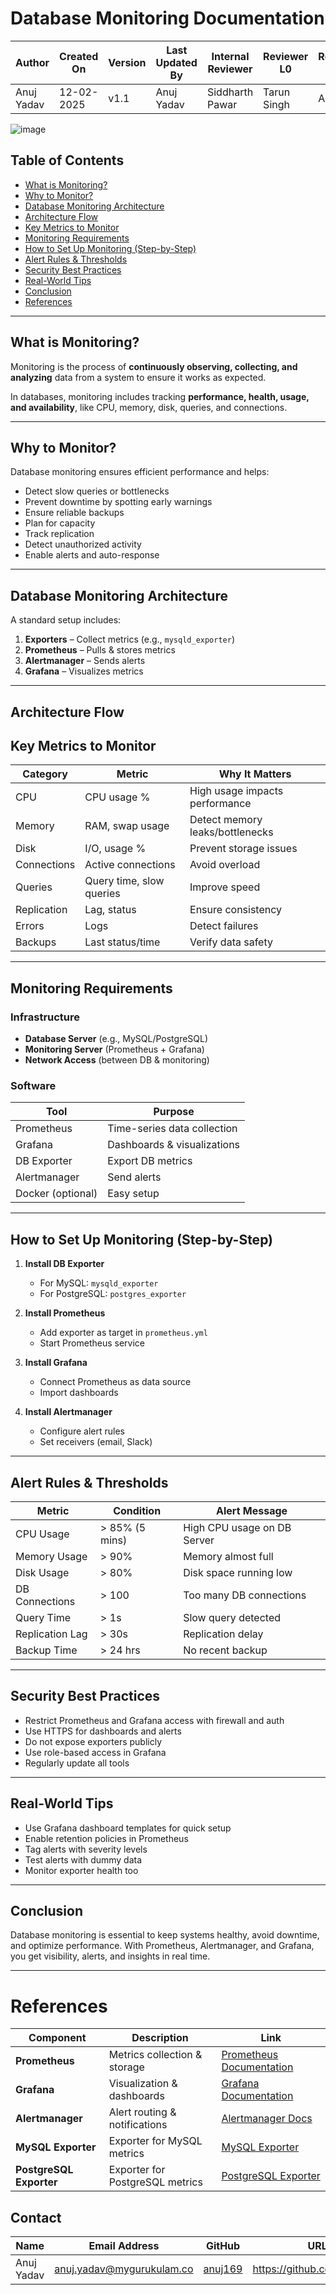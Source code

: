 #  Database Monitoring Documentation


| **Author**    | **Created On** | **Version** | **Last Updated By** | **Internal Reviewer** | **Reviewer L0** | **Reviewer L1** | **Reviewer L2**     |
|---------------|----------------|-------------|----------------------|------------------------|------------------|------------------|----------------------|
| Anuj Yadav    | 12-02-2025     | v1.1        | Anuj Yadav           | Siddharth Pawar        | Tarun Singh      | Abhishek         | Abhishek Dubey       |


![image](https://github.com/user-attachments/assets/f7c4a3b9-8de1-4fe9-a136-b13f97d49dec)

##  Table of Contents

- [What is Monitoring?](#what-is-monitoring)
- [Why to Monitor?](#why-to-monitor)
- [Database Monitoring Architecture](#database-monitoring-architecture)
- [Architecture Flow](#architecture-flow)
- [Key Metrics to Monitor](#key-metrics-to-monitor)
- [Monitoring Requirements](#monitoring-requirements)
- [How to Set Up Monitoring (Step-by-Step)](#how-to-set-up-monitoring-step-by-step)
- [Alert Rules & Thresholds](#alert-rules--thresholds)
- [Security Best Practices](#security-best-practices)
- [Real-World Tips](#real-world-tips)
- [Conclusion](#conclusion)
- [References](#references)

---

##  What is Monitoring?

Monitoring is the process of **continuously observing, collecting, and analyzing** data from a system to ensure it works as expected.

In databases, monitoring includes tracking **performance, health, usage, and availability**, like CPU, memory, disk, queries, and connections.

---

##  Why to Monitor?

Database monitoring ensures efficient performance and helps:
- Detect slow queries or bottlenecks
- Prevent downtime by spotting early warnings
- Ensure reliable backups
- Plan for capacity
- Track replication
- Detect unauthorized activity
- Enable alerts and auto-response

---

##  Database Monitoring Architecture

A standard setup includes:

1. **Exporters** – Collect metrics (e.g., `mysqld_exporter`)
2. **Prometheus** – Pulls & stores metrics
3. **Alertmanager** – Sends alerts
4. **Grafana** – Visualizes metrics

---

##  Architecture Flow


##  Key Metrics to Monitor

| Category     | Metric                | Why It Matters                        |
|--------------|------------------------|----------------------------------------|
| CPU          | CPU usage %            | High usage impacts performance         |
| Memory       | RAM, swap usage        | Detect memory leaks/bottlenecks        |
| Disk         | I/O, usage %           | Prevent storage issues                 |
| Connections  | Active connections     | Avoid overload                         |
| Queries      | Query time, slow queries | Improve speed                          |
| Replication  | Lag, status            | Ensure consistency                     |
| Errors       | Logs                   | Detect failures                        |
| Backups      | Last status/time       | Verify data safety                     |

---

##  Monitoring Requirements

### Infrastructure
- **Database Server** (e.g., MySQL/PostgreSQL)
- **Monitoring Server** (Prometheus + Grafana)
- **Network Access** (between DB & monitoring)

### Software

| Tool           | Purpose                            |
|----------------|-------------------------------------|
| Prometheus     | Time-series data collection         |
| Grafana        | Dashboards & visualizations         |
| DB Exporter    | Export DB metrics                   |
| Alertmanager   | Send alerts                         |
| Docker (optional) | Easy setup                       |

---

##  How to Set Up Monitoring (Step-by-Step)

1. **Install DB Exporter**
   - For MySQL: `mysqld_exporter`
   - For PostgreSQL: `postgres_exporter`

2. **Install Prometheus**
   - Add exporter as target in `prometheus.yml`
   - Start Prometheus service

3. **Install Grafana**
   - Connect Prometheus as data source
   - Import dashboards

4. **Install Alertmanager**
   - Configure alert rules
   - Set receivers (email, Slack)

---

##  Alert Rules & Thresholds

| Metric            | Condition         | Alert Message                        |
|------------------|-------------------|-------------------------------------- |
| CPU Usage         | > 85% (5 mins)    | High CPU usage on DB Server          |
| Memory Usage      | > 90%             | Memory almost full                   |
| Disk Usage        | > 80%             | Disk space running low               |
| DB Connections    | > 100             | Too many DB connections              |
| Query Time        | > 1s              | Slow query detected                  |
| Replication Lag   | > 30s             | Replication delay                    |
| Backup Time       | > 24 hrs          | No recent backup                     |

---

##  Security Best Practices

- Restrict Prometheus and Grafana access with firewall and auth
- Use HTTPS for dashboards and alerts
- Do not expose exporters publicly
- Use role-based access in Grafana
- Regularly update all tools

---

##  Real-World Tips

- Use Grafana dashboard templates for quick setup
- Enable retention policies in Prometheus
- Tag alerts with severity levels
- Test alerts with dummy data
- Monitor exporter health too

---

##  Conclusion

Database monitoring is essential to keep systems healthy, avoid downtime, and optimize performance. With Prometheus, Alertmanager, and Grafana, you get visibility, alerts, and insights in real time.

---


#  References

| Component             | Description                                 | Link                                                                 |
|-----------------------|---------------------------------------------|----------------------------------------------------------------------|
| **Prometheus**        | Metrics collection & storage                 | [Prometheus Documentation](https://prometheus.io/docs/)              |
| **Grafana**           | Visualization & dashboards                   | [Grafana Documentation](https://grafana.com/docs/)                   |
| **Alertmanager**      | Alert routing & notifications                | [Alertmanager Docs](https://prometheus.io/docs/alerting/latest/alertmanager/) |
| **MySQL Exporter**    | Exporter for MySQL metrics                   | [MySQL Exporter](https://github.com/prometheus/mysqld_exporter)      |
| **PostgreSQL Exporter** | Exporter for PostgreSQL metrics           | [PostgreSQL Exporter](https://github.com/prometheus-community/postgres_exporter) |



##  Contact

| Name       | Email Address                  | GitHub                            | URL                             |
|------------|--------------------------------|-----------------------------------|----------------------------------|
| Anuj Yadav | anuj.yadav@mygurukulam.co      | [anuj169](https://github.com/anuj169) | https://github.com/anuj169 |

